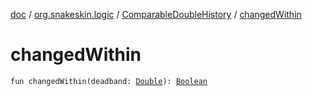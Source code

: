 [doc](../../index.md) / [org.snakeskin.logic](../index.md) / [ComparableDoubleHistory](index.md) / [changedWithin](./changed-within.md)

# changedWithin

`fun changedWithin(deadband: `[`Double`](https://kotlinlang.org/api/latest/jvm/stdlib/kotlin/-double/index.html)`): `[`Boolean`](https://kotlinlang.org/api/latest/jvm/stdlib/kotlin/-boolean/index.html)